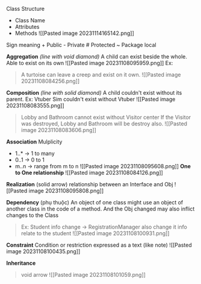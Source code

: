 Class Structure
+ Class Name
+ Attributes
+ Methods
![[Pasted image 20231114165142.png]]

Sign meaning
	+ Public
	-  Private
	# Protected
	~ Package local 

**Aggregation** *(line with void diamond)*
	A child can exist beside the whole. Able to exist on its own 
	![[Pasted image 20231108095959.png]]
Ex:
> A turtoise can leave a creep and exist on it own.
![[Pasted image 20231108084256.png]]

**Composition** *(line with solid diamond)*
	A child couldn't exist without its parent.
Ex: Vtuber Sim couldn't exist without Vtuber
![[Pasted image 20231108083555.png]]
> Lobby and Bathroom cannot exist without Visitor center
> If the Visitor was destroyed, Lobby and Bathroom will be destroy also.
![[Pasted image 20231108083606.png]]

**Association**
Mulplicity
+ 1..* -> 1 to many 
+ 0..1 -> 0 to 1
+ m..n -> range from m to n
![[Pasted image 20231108095608.png]]
**One to One relationship**
![[Pasted image 20231108084126.png]]


**Realization** (solid arrow)
	relationship between an Interface and Obj
![[Pasted image 20231108095808.png]]

**Dependency** (phụ thuộc)
	An object of one class might use an object of another class in the code of a method.
	And the Obj changed may also inflict changes to the Class 
> Ex: Student info change -> RegistrationManager also change it info relate to the student
![[Pasted image 20231108100931.png]]


**Constraint**
	Condition or restriction expressed as a text (like note)
![[Pasted image 20231108100435.png]]

**Inheritance**
> void arrow
![[Pasted image 20231108101059.png]]